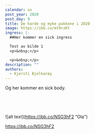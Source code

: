 ```yaml
---
calendar: ux
post_year: 2020
post_day: 9
title: De harde og myke pakkene i 2020
image: https://ibb.co/mt9rzKt
ingress: |-
  ##Her kommer en sick ingress

  Test av bilde 1
  <p>&nbsp;</p>

  <p>&nbsp;</p>
description: ""
authors:
  - Kjersti Bjelkarøy
---
```

Og her kommer en sick body.

<p>&nbsp;</p>

<p>&nbsp;</p>


!\[alt text](https://ibb.co/NSG3hF2 “Ola")



https://ibb.co/NSG3hF2